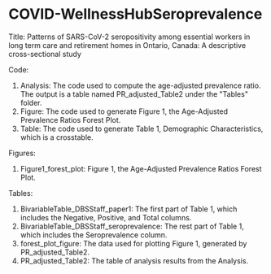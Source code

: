 # COVID-WellnessHubSeroprevalence

Title: Patterns of SARS-CoV-2 seropositivity among essential workers in long term care and retirement homes in Ontario, Canada: A descriptive cross-sectional study

Code:
1. Analysis: The code used to compute the age-adjusted prevalence ratio. The output is a table named PR_adjusted_Table2 under the "Tables" folder.
2. Figure: The code used to generate Figure 1, the Age-Adjusted Prevalence Ratios Forest Plot.
3. Table: The code used to generate Table 1, Demographic Characteristics, which is a crosstable.

Figures:
1. Figure1_forest_plot: Figure 1, the Age-Adjusted Prevalence Ratios Forest Plot.

Tables:
1. BivariableTable_DBSStaff_paper1: The first part of Table 1, which includes the Negative, Positive, and Total columns.
2. BivariableTable_DBSStaff_seroprevalence: The rest part of Table 1, which includes the Seroprevalence column.
3. forest_plot_figure: The data used for plotting Figure 1, generated by PR_adjusted_Table2.
4. PR_adjusted_Table2: The table of analysis results from the Analysis.